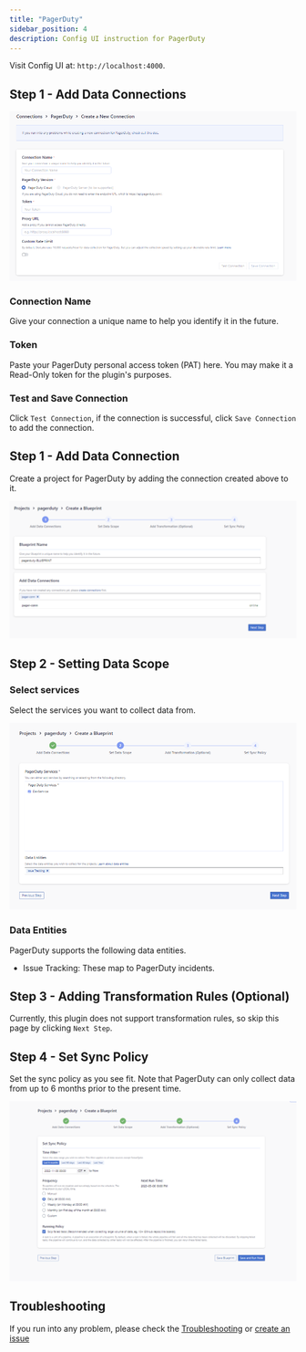 ```yaml
---
title: "PagerDuty"
sidebar_position: 4
description: Config UI instruction for PagerDuty
---
```


Visit Config UI at: `http://localhost:4000`.

## Step 1 - Add Data Connections

![pagerduty-create-a-connection](images/pagerduty-create-a-connection.png)

### Connection Name

Give your connection a unique name to help you identify it in the future.

### Token

Paste your PagerDuty personal access token (PAT) here. You may make it a Read-Only token for the plugin's purposes.

### Test and Save Connection

Click `Test Connection`, if the connection is successful, click `Save Connection` to add the connection.

## Step 1 - Add Data Connection

Create a project for PagerDuty by adding the connection created above to it.

![pagerduty-add-data-connection](images/pagerduty-add-data-connection.png)

## Step 2 - Setting Data Scope

### Select services

Select the services you want to collect data from.

![pagerduty-set-data-scope](images/pagerduty-set-data-scope.png)

### Data Entities

PagerDuty supports the following data entities.

- Issue Tracking: These map to PagerDuty incidents.

## Step 3 - Adding Transformation Rules (Optional)

Currently, this plugin does not support transformation rules, so skip this page by clicking `Next Step`.

## Step 4 - Set Sync Policy

Set the sync policy as you see fit. Note that PagerDuty can only collect data from up to 6 months prior to the present time.

![pagerduty-sync-policy](images/pagerduty-sync-policy.png)

## Troubleshooting

If you run into any problem, please check the [Troubleshooting](/Troubleshooting/Configuration.md) or [create an issue](https://github.com/apache/incubator-devlake/issues)
